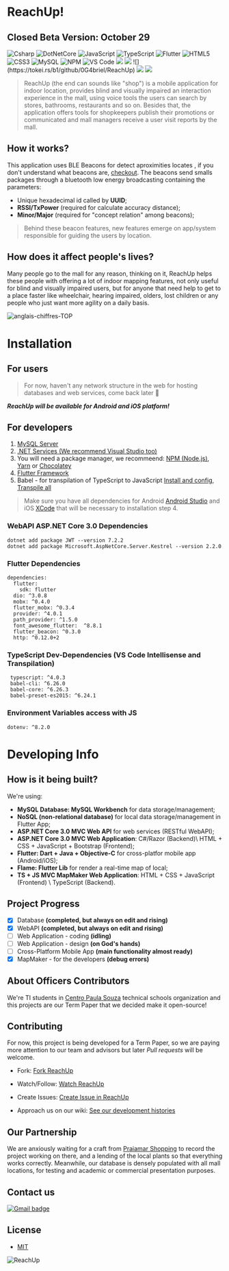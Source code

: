 # ReachUp!
## Closed Beta Version: October 29

<p>
<img alt="Csharp" src="https://img.shields.io/badge/-C%23-7022DC?style=flat-square&logo=c-sharp&logoColor=white" />
<img alt="DotNetCore" src="https://img.shields.io/badge/-.NET-7022DC?style=flat-square&logo=dot-net&logoColor=white" />
<img alt="JavaScript" src="https://img.shields.io/badge/-JavaScript-e0c050?style=flat-square&logo=javascript&logoColor=white" />
<img alt="TypeScript" src="https://img.shields.io/badge/-TypeScript-007ACC?style=flat-square&logo=typescript&logoColor=white" />
<img alt="Flutter" src="https://img.shields.io/badge/-Flutter-1a202c?style=flat-square&logo=Flutter&logoColor=white" />
<img alt="HTML5" src="https://img.shields.io/badge/-HTML5-E34F26?style=flat-square&logo=HTML5&logoColor=white" />
<img alt="CSS3" src="https://img.shields.io/badge/-CSS3-1572B6?style=flat-square&logo=CSS3&logoColor=white" />
<img alt="MySQL" src="https://img.shields.io/badge/-MySQL-1a202c?style=flat-square&logo=MySQL&logoColor=white" /> 
<img alt="NPM" src="https://img.shields.io/badge/-npm-red?style=flat-square&logo=npm&logoColor=white" />
<img alt="VS Code" src="https://img.shields.io/badge/-Code-1073C9?style=flat-square&logo=visual%20studio%20code&logoColor=white" />
<img src="https://img.shields.io/github/issues/0G4briel/ReachUp">
<img src="https://img.shields.io/github/forks/0G4briel/ReachUp">
![](https://tokei.rs/b1/github/0G4briel/ReachUp)

<img src="https://img.shields.io/github/languages/code-size/0G4briel/Reachup">
<img src="https://img.shields.io/github/last-commit/0G4briel/ReachUp">
</p>

>ReachUp (the end can sounds like "shop") is a mobile application for indoor location, provides blind and visually impaired an interaction experience in the mall, using voice tools the users can search by stores, bathrooms, restaurants and so on. Besides that, the application offers tools for shopkeepers publish their promotions or communicated and mall managers 
>receive a user visit reports by the mall.


## How it works?

This application uses BLE Beacons for detect aproximities locates , if you don't understand what beacons are, [checkout](https://kontakt.io/beacon-basics/what-is-a-beacon/). 
The beacons send smalls packages through a bluetooth low energy broadcasting containing the parameters:

- Unique hexadecimal id called by **UUID**;
- **RSSI/TxPower** (required for calculate accuracy distance);
- **Minor/Major** (required for "concept relation" among beacons);

> Behind these beacon features, new features emerge on app/system responsible for guiding the users by location.

## How does it affect people's lives?

Many people go to the mall for any reason, thinking on it, ReachUp helps these people with offering a lot of indoor mapping features, not only useful for 
blind and visually impaired users, but for anyone that need help to get to a place faster like wheelchair, hearing impaired, olders, 
lost children or any people who just want more agility on a daily basis.

![anglais-chiffres-TOP](https://user-images.githubusercontent.com/59267719/93686508-1487d380-fa8d-11ea-9b3a-a8523c20918a.png)

# Installation

## For users

> For now, haven't any network structure in the web for hosting databases and web services, come back later 🤚

***ReachUp will be available for Android and iOS platform!***	

## For developers

1. [MySQL Server](https://www.mysql.com/downloads/)
2. [.NET Services (We recommend Visual Studio too)](https://dotnet.microsoft.com/download)
3. You will need a package manager, we recommeend: [NPM (Node.js)](https://nodejs.org/en/download/), [Yarn](https://classic.yarnpkg.com/en/docs/install/#windows-stable) or 
[Chocolatey](https://chocolatey.org)
4. [Flutter Framework](https://flutter.dev/docs/get-started/install)
5. Babel - for transpilation of TypeScript  to JavaScript [Install and config](https://ccoenraets.github.io/es6-tutorial/setup-babel),
[Transpile all](https://babeljs.io/docs/en/babel-parser)

> Make sure you have all dependencies for Android [Android Studio](https://developer.android.com/studio) and iOS [XCode](https://developer.apple.com/xcode/) that will be 
necessary to installation step 4. 


### WebAPI ASP.NET Core 3.0 Dependencies

```
dotnet add package JWT --version 7.2.2
dotnet add package Microsoft.AspNetCore.Server.Kestrel --version 2.2.0
```


### Flutter Dependencies

```
dependencies:
  flutter:
    sdk: flutter
  dio: ^3.0.8
  mobx: ^0.4.0
  flutter_mobx: ^0.3.4
  provider: ^4.0.1
  path_provider: ^1.5.0
  font_awesome_flutter:  ^8.8.1
  flutter_beacon: ^0.3.0
  http: ^0.12.0+2
```

### TypeScript Dev-Dependencies (VS Code Intellisense and Transpilation)

```
 typescript: ^4.0.3
 babel-cli: ^6.26.0
 babel-core: ^6.26.3
 babel-preset-es2015: ^6.24.1
```
### Environment Variables access with JS

```
dotenv: ^8.2.0
```

# Developing Info

## How is it being built?

We're using:

- **MySQL Database: MySQL Workbench** for data storage/management;
- **NoSQL (non-relational database)** for local data storage/management in Flutter App;
- **ASP.NET Core 3.0 MVC Web API** for web services (RESTful WebAPI);
- **ASP.NET Core 3.0 MVC Web Application**: C#/Razor (Backend)\ HTML + CSS + JavaScript + Bootstrap (Frontend);
- **Flutter: Dart + Java + Objective-C** for cross-platfor mobile app (Android/iOS);
- **Flame: Flutter Lib** for render a real-time map of local;
- **TS + JS MVC MapMaker Web Application**: HTML + CSS + JavaScript (Frontend) \ TypeScript (Backend).

## Project Progress

- [x] Database **(completed, but always on edit and rising)**
- [x] WebAPI **(completed, but always on edit and rising)**
- [ ] Web Application - coding **(idling)**
- [ ] Web Application - design **(on God's hands)**
- [ ] Cross-Platform Mobile App **(main functionality almost ready)**
- [X] MapMaker - for the developers **(debug errors)**

## About Officers Contributors

We're TI students in [Centro Paula Souza](https://www.cps.sp.gov.br) technical schools organization and this projects are our Term Paper that we decided make it open-source!

## Contributing

For now, this project is being developed for a Term Paper, so we are paying more attention to our team and advisors but
later *Pull requests* will be welcome. 

- Fork:
[Fork ReachUp](https://github.com/0G4briel/ReachUp/fork)

- Watch/Follow:
[Watch ReachUp](https://github.com/0G4briel/ReachUp/subscription)

- Create Issues:
[Create Issue in ReachUp](https://github.com/0G4briel/ReachUp/issues/new)

- Approach us on our wiki:
[See our development histories](https://github.com/0G4briel/ReachUp/wiki)

## Our Partnership

We are anxiously waiting for a craft from [Praiamar Shopping](http://www.praiamarshopping.com.br) to record the project working on there, and a lending of the local plants so that everything works correctly. Meanwhile, our database is densely populated with all mall locations, for testing and academic or commercial presentation purposes.

## Contact us

<a target="_blank" href="mailto:csoft.company@gmail.com?subject=[GitHub]">
    <img alt="Gmail badge" src="https://img.shields.io/badge/-csoft.company@gmail.com-D14836?style=flat-square&logo=Gmail&logoColor=white" />
  </a>

## License

- [MIT](https://choosealicense.com/licenses/mit/)

![ReachUp](https://user-images.githubusercontent.com/59267719/93685984-a55cb000-fa89-11ea-9dfe-4a4906088e3a.png)

